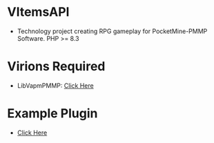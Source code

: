 # VItemsAPI
- Technology project creating RPG gameplay for PocketMine-PMMP Software. PHP >= 8.3

# Virions Required
- LibVapmPMMP:   [Click Here](https://poggit.pmmp.io/ci/VennDev/LibVapmPMMP/LibVapmPMMP)

# Example Plugin
- [Click Here](https://github.com/VennDev/Example-ItemsAPI)
